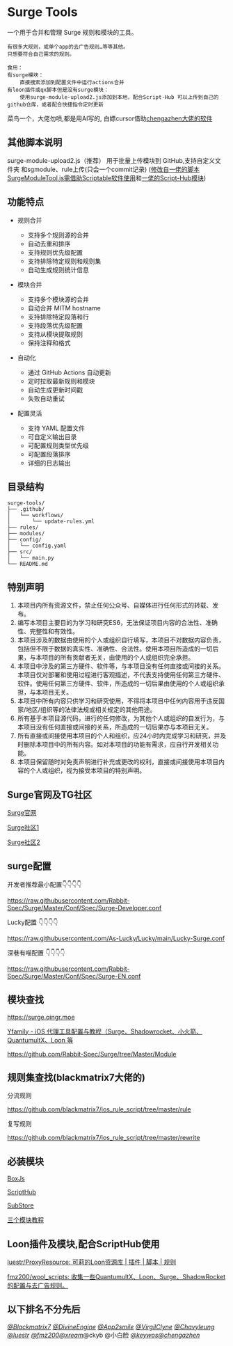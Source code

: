# Surge Tools

一个用于合并和管理 Surge 规则和模块的工具。
```
有很多大规则，或单个app的去广告规则…等等其他。
只想要符合自己需求的规则。

食用：
有surge模块：
	直接搜索添加到配置文件中运行actions合并
有loon插件或qx脚本但是没有surge模块：
	使用surge-module-upload2.js添加到本地，配合Script-Hub 可以上传到自己的github仓库，或者配合快捷指令定时更新

```
菜鸟一个，大佬勿喷,都是用AI写的, 白嫖cursor借助[chengazhen大佬的软件](https://github.com/chengazhen/cursor-auto-free)

## 其他脚本说明

surge-module-upload2.js（推荐） 用于批量上传模块到 GitHub,支持自定义文件夹 和sgmodule、rule上传(只会一个commit记录)
([修改自一佬的脚本SurgeModuleTool.js需借助Scriptable软件使用](https://raw.githubusercontent.com/Script-Hub-Org/Script-Hub/main/SurgeModuleTool.js)和[一佬的Script-Hub模块](https://raw.githubusercontent.com/Script-Hub-Org/Script-Hub/main/modules/script-hub.surge.sgmodule))
## 功能特点

- 规则合并
  - 支持多个规则源的合并
  - 自动去重和排序
  - 支持规则优先级配置
  - 支持排除特定规则和规则集
  - 自动生成规则统计信息

- 模块合并
  - 支持多个模块源的合并
  - 自动合并 MITM hostname
  - 支持排除特定段落和行
  - 支持段落优先级配置
  - 支持从模块提取规则
  - 保持注释和格式

- 自动化
  - 通过 GitHub Actions 自动更新
  - 定时拉取最新规则和模块
  - 自动生成更新时间戳
  - 失败自动重试

- 配置灵活
  - 支持 YAML 配置文件
  - 可自定义输出目录
  - 可配置规则类型优先级
  - 可配置段落排序
  - 详细的日志输出

## 目录结构

```
surge-tools/
├── .github/
│   └── workflows/
│       └── update-rules.yml
├── rules/
├── modules/
├── config/
│   └── config.yaml
├── src/
│   └── main.py
└── README.md
```



## 特别声明

1. 本项目内所有资源文件，禁止任何公众号、自媒体进行任何形式的转载、发布。
2. 编写本项目主要目的为学习和研究ES6，无法保证项目内容的合法性、准确性、完整性和有效性。
3. 本项目涉及的数据由使用的个人或组织自行填写，本项目不对数据内容负责，包括但不限于数据的真实性、准确性、合法性。使用本项目所造成的一切后果，与本项目的所有贡献者无关，由使用的个人或组织完全承担。
4. 本项目中涉及的第三方硬件、软件等，与本项目没有任何直接或间接的关系。本项目仅对部署和使用过程进行客观描述，不代表支持使用任何第三方硬件、软件。使用任何第三方硬件、软件，所造成的一切后果由使用的个人或组织承担，与本项目无关。
5. 本项目中所有内容只供学习和研究使用，不得将本项目中任何内容用于违反国家/地区/组织等的法律法规或相关规定的其他用途。
6. 所有基于本项目源代码，进行的任何修改，为其他个人或组织的自发行为，与本项目没有任何直接或间接的关系，所造成的一切后果亦与本项目无关。
7. 所有直接或间接使用本项目的个人和组织，应24小时内完成学习和研究，并及时删除本项目中的所有内容。如对本项目的功能有需求，应自行开发相关功能。
8. 本项目保留随时对免责声明进行补充或更改的权利，直接或间接使用本项目内容的个人或组织，视为接受本项目的特别声明。



## Surge官网及TG社区

[Surge官网](https://nssurge.com/)

[Surge社区1](https://t.me/SurgeCommunity)

[Surge社区2](https://t.me/loveapps)

## surge配置

开发者推荐最小配置👇👇👇👇

https://raw.githubusercontent.com/Rabbit-Spec/Surge/Master/Conf/Spec/Surge-Developer.conf

Lucky配置 👇👇👇👇

https://raw.githubusercontent.com/As-Lucky/Lucky/main/Lucky-Surge.conf

深巷有喵配置 👇👇👇👇

https://raw.githubusercontent.com/Rabbit-Spec/Surge/Master/Conf/Spec/Surge-EN.conf



## 模块查找

https://surge.qingr.moe

[Yfamily - iOS 代理工具配置与教程（Surge、Shadowrocket、小火箭、QuantumultX、Loon 等](https://whatshub.top/)

https://github.com/Rabbit-Spec/Surge/tree/Master/Module



## 规则集查找(blackmatrix7大佬的)

分流规则

https://github.com/blackmatrix7/ios_rule_script/tree/master/rule

复写规则

https://github.com/blackmatrix7/ios_rule_script/tree/master/rewrite




## 必装模块

[BoxJs](https://github.com/chavyleung/scripts/raw/master/box/rewrite/boxjs.rewrite.surge.sgmodule)

[ScriptHub](https://raw.githubusercontent.com/Script-Hub-Org/Script-Hub/main/modules/script-hub.surge.sgmodule)

[SubStore](https://raw.githubusercontent.com/sub-store-org/Sub-Store/master/config/Surge-Beta.sgmodule)

[三个模块教程](https://mylucky.cyou/post/20240107003508.html)


## Loon插件及模块,配合ScriptHub使用

[luestr/ProxyResource: 可莉的Loon资源库 | 插件 | 脚本 | 规则](https://github.com/luestr/ProxyResource)

[fmz200/wool_scripts: 收集一些QuantumultX、Loon、Surge、ShadowRocket的配置与去广告规则。](https://github.com/fmz200/wool_scripts)



## 以下排名不分先后

[*@Blackmatrix7*](https://github.com/blackmatrix7) [*@DivineEngine*](https://github.com/DivineEngine) [*@App2smile*](https://github.com/app2smile/rules) [*@VirgilClyne*](https://github.com/VirgilClyne/iRingo#iringo) [*@Chavyleung*](https://github.com/chavyleung) [*@luestr*](https://github.com/luestr) [*@fmz200*](https://github.com/fmz200)[*@xream*](https://github.com/xream)@ckyb @小白脸 
[*@keywos*](https://github.com/keywos)[*@chengazhen*](https://github.com/chengazhen)
